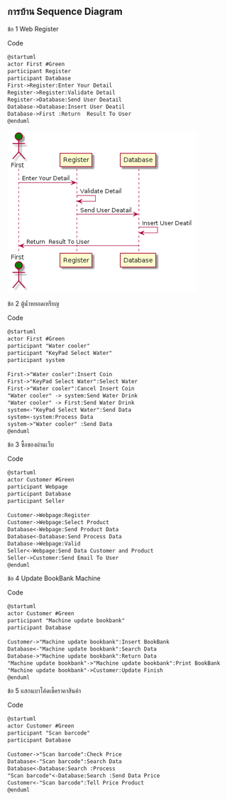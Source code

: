 ## การบ้าน Sequence Diagram

ข้อ 1 Web Register

Code
```
@startuml
actor First #Green
participant Register 
participant Database
First->Register:Enter Your Detail
Register->Register:Validate Detail
Register->Database:Send User Deatail
Database->Database:Insert User Deatil
Database->First :Return  Result To User
@enduml
```
![](https://github.com/patimakorn54/OOAD-WEEK10/blob/master/HomeWork/1.png?raw=true)


ข้อ 2 ตู้น้ำหยอดเหรียญ

Code
```
@startuml
actor First #Green
participant "Water cooler" 
participant "KeyPad Select Water" 
participant system 

First->"Water cooler":Insert Coin
First->"KeyPad Select Water":Select Water
First->"Water cooler":Cancel Insert Coin
"Water cooler" -> system:Send Water Drink
"Water cooler" -> First:Send Water Drink
system<-"KeyPad Select Water":Send Data
system<-system:Process Data
system->"Water cooler" :Send Data
@enduml
```

ข้อ 3 ซื้อของผ่านเว็บ

Code
```
@startuml
actor Customer #Green
participant Webpage 
participant Database 
participant Seller

Customer->Webpage:Register
Customer->Webpage:Select Product
Database<-Webpage:Send Product Data
Database<-Database:Send Process Data
Database->Webpage:Valid
Seller<-Webpage:Send Data Customer and Product
Seller->Customer:Send Email To User
@enduml
```

ข้อ 4 Update BookBank Machine

Code
```
@startuml
actor Customer #Green
participant "Machine update bookbank" 
participant Database 

Customer->"Machine update bookbank":Insert BookBank
Database<-"Machine update bookbank":Search Data
Database->"Machine update bookbank":Return Data
"Machine update bookbank"->"Machine update bookbank":Print BookBank
"Machine update bookbank"->Customer:Update Finish
@enduml
```

ข้อ 5 แสกนบาโค้ดเช็คราคาสินค้า

Code
```
@startuml
actor Customer #Green
participant "Scan barcode"
participant Database 

Customer->"Scan barcode":Check Price
Database<-"Scan barcode":Search Data
Database<-Database:Search :Process
"Scan barcode"<-Database:Search :Send Data Price
Customer<-"Scan barcode":Tell Price Product
@enduml
```


